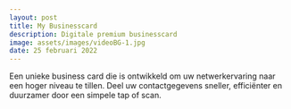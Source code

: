 ```yaml
---
layout: post
title: My Businesscard
description: Digitale premium businesscard
image: assets/images/videoBG-1.jpg
date: 25 februari 2022
---
```


Een unieke business card die is ontwikkeld om uw netwerkervaring naar een hoger niveau te tillen. Deel uw contactgegevens sneller, efficiënter en duurzamer door een simpele tap of scan.